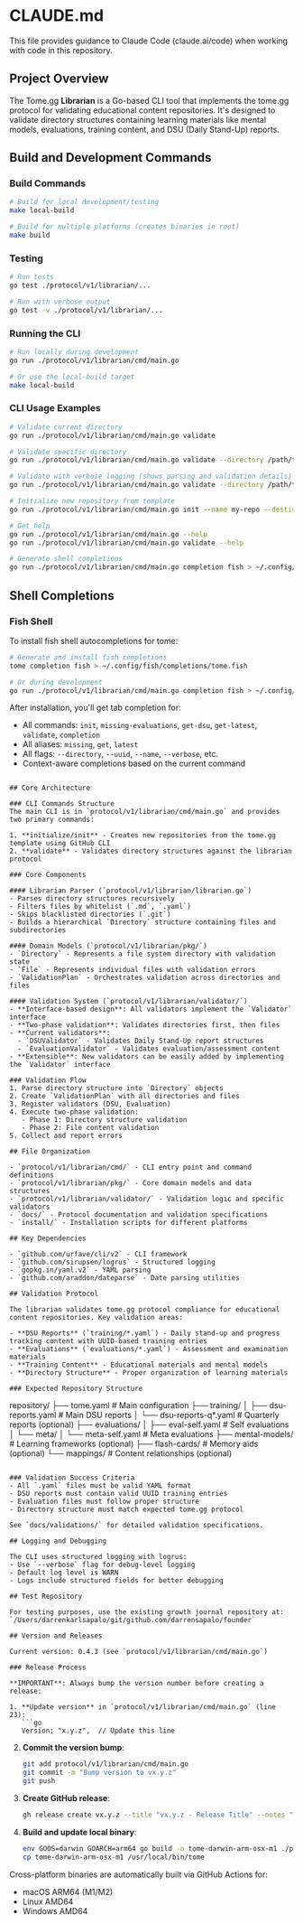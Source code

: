 # CLAUDE.md

This file provides guidance to Claude Code (claude.ai/code) when working with code in this repository.

## Project Overview

The Tome.gg **Librarian** is a Go-based CLI tool that implements the tome.gg protocol for validating educational content repositories. It's designed to validate directory structures containing learning materials like mental models, evaluations, training content, and DSU (Daily Stand-Up) reports.

## Build and Development Commands

### Build Commands
```bash
# Build for local development/testing
make local-build

# Build for multiple platforms (creates binaries in root)
make build
```

### Testing
```bash
# Run tests
go test ./protocol/v1/librarian/...

# Run with verbose output
go test -v ./protocol/v1/librarian/...
```

### Running the CLI
```bash
# Run locally during development
go run ./protocol/v1/librarian/cmd/main.go

# Or use the local-build target
make local-build
```

### CLI Usage Examples
```bash
# Validate current directory
go run ./protocol/v1/librarian/cmd/main.go validate

# Validate specific directory
go run ./protocol/v1/librarian/cmd/main.go validate --directory /path/to/repository

# Validate with verbose logging (shows parsing and validation details)
go run ./protocol/v1/librarian/cmd/main.go validate --directory /path/to/repository --verbose

# Initialize new repository from template
go run ./protocol/v1/librarian/cmd/main.go init --name my-repo --destination ./target-dir

# Get help
go run ./protocol/v1/librarian/cmd/main.go --help
go run ./protocol/v1/librarian/cmd/main.go validate --help

# Generate shell completions
go run ./protocol/v1/librarian/cmd/main.go completion fish > ~/.config/fish/completions/tome.fish
```

## Shell Completions

### Fish Shell
To install fish shell autocompletions for tome:

```bash
# Generate and install fish completions
tome completion fish > ~/.config/fish/completions/tome.fish

# Or during development
go run ./protocol/v1/librarian/cmd/main.go completion fish > ~/.config/fish/completions/tome.fish
```

After installation, you'll get tab completion for:
- All commands: `init`, `missing-evaluations`, `get-dsu`, `get-latest`, `validate`, `completion`
- All aliases: `missing`, `get`, `latest`
- All flags: `--directory`, `--uuid`, `--name`, `--verbose`, etc.
- Context-aware completions based on the current command

```

## Core Architecture

### CLI Commands Structure
The main CLI is in `protocol/v1/librarian/cmd/main.go` and provides two primary commands:

1. **initialize/init** - Creates new repositories from the tome.gg template using GitHub CLI
2. **validate** - Validates directory structures against the librarian protocol

### Core Components

#### Librarian Parser (`protocol/v1/librarian/librarian.go`)
- Parses directory structures recursively
- Filters files by whitelist (`.md`, `.yaml`)
- Skips blacklisted directories (`.git`)
- Builds a hierarchical `Directory` structure containing files and subdirectories

#### Domain Models (`protocol/v1/librarian/pkg/`)
- `Directory` - Represents a file system directory with validation state
- `File` - Represents individual files with validation errors
- `ValidationPlan` - Orchestrates validation across directories and files

#### Validation System (`protocol/v1/librarian/validator/`)
- **Interface-based design**: All validators implement the `Validator` interface
- **Two-phase validation**: Validates directories first, then files
- **Current validators**:
  - `DSUValidator` - Validates Daily Stand-Up report structures
  - `EvaluationValidator` - Validates evaluation/assessment content
- **Extensible**: New validators can be easily added by implementing the `Validator` interface

### Validation Flow
1. Parse directory structure into `Directory` objects
2. Create `ValidationPlan` with all directories and files
3. Register validators (DSU, Evaluation)
4. Execute two-phase validation:
   - Phase 1: Directory structure validation
   - Phase 2: File content validation
5. Collect and report errors

## File Organization

- `protocol/v1/librarian/cmd/` - CLI entry point and command definitions
- `protocol/v1/librarian/pkg/` - Core domain models and data structures
- `protocol/v1/librarian/validator/` - Validation logic and specific validators
- `docs/` - Protocol documentation and validation specifications
- `install/` - Installation scripts for different platforms

## Key Dependencies

- `github.com/urfave/cli/v2` - CLI framework
- `github.com/sirupsen/logrus` - Structured logging
- `gopkg.in/yaml.v2` - YAML parsing
- `github.com/araddon/dateparse` - Date parsing utilities

## Validation Protocol

The librarian validates tome.gg protocol compliance for educational content repositories. Key validation areas:

- **DSU Reports** (`training/*.yaml`) - Daily stand-up and progress tracking content with UUID-based training entries
- **Evaluations** (`evaluations/*.yaml`) - Assessment and examination materials
- **Training Content** - Educational materials and mental models
- **Directory Structure** - Proper organization of learning materials

### Expected Repository Structure
```
repository/
├── tome.yaml                    # Main configuration
├── training/
│   ├── dsu-reports.yaml        # Main DSU reports
│   └── dsu-reports-q*.yaml     # Quarterly reports (optional)
├── evaluations/
│   ├── eval-self.yaml          # Self evaluations
│   └── meta/
│       └── meta-self.yaml      # Meta evaluations
├── mental-models/              # Learning frameworks (optional)
├── flash-cards/               # Memory aids (optional)
└── mappings/                  # Content relationships (optional)
```

### Validation Success Criteria
- All `.yaml` files must be valid YAML format
- DSU reports must contain valid UUID training entries
- Evaluation files must follow proper structure
- Directory structure must match expected tome.gg protocol

See `docs/validations/` for detailed validation specifications.

## Logging and Debugging

The CLI uses structured logging with logrus:
- Use `--verbose` flag for debug-level logging
- Default log level is WARN
- Logs include structured fields for better debugging

## Test Repository

For testing purposes, use the existing growth journal repository at:
`/Users/darrenkarlsapalo/git/github.com/darrensapalo/founder`

## Version and Releases

Current version: 0.4.3 (see `protocol/v1/librarian/cmd/main.go`)

### Release Process

**IMPORTANT**: Always bump the version number before creating a release:

1. **Update version** in `protocol/v1/librarian/cmd/main.go` (line 23):
   ```go
   Version: "x.y.z",  // Update this line
   ```

2. **Commit the version bump**:
   ```bash
   git add protocol/v1/librarian/cmd/main.go
   git commit -m "Bump version to vx.y.z"
   git push
   ```

3. **Create GitHub release**:
   ```bash
   gh release create vx.y.z --title "vx.y.z - Release Title" --notes "Release notes..."
   ```

4. **Build and update local binary**:
   ```bash
   env GOOS=darwin GOARCH=arm64 go build -o tome-darwin-arm-osx-m1 ./protocol/v1/librarian/cmd
   cp tome-darwin-arm-osx-m1 /usr/local/bin/tome
   ```

Cross-platform binaries are automatically built via GitHub Actions for:
- macOS ARM64 (M1/M2)
- Linux AMD64
- Windows AMD64